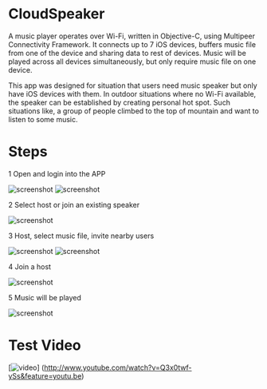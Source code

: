 # CloudSpeaker

A music player operates over Wi-Fi, written in Objective-C, using Multipeer Connectivity Framework. It connects up to 7 iOS devices, buffers music file from one of the device and sharing data to rest of devices. Music will be played across all devices simultaneously, but only require music file on one device. 

This app was designed for situation that users need music speaker but only have iOS devices with them. In outdoor situations where no Wi-Fi available, the speaker can be established by creating personal hot spot. Such situations like, a group of people climbed to the top of mountain and want to listen to some music. 

# Steps
1 Open and login into the APP

![screenshot](http://shihengz.com/wp-content/uploads/2015/08/IMG_2737-e1440877114518.png)
![screenshot](http://shihengz.com/wp-content/uploads/2015/07/IMG_2739-e1440877198803.png)

2 Select host or join an existing speaker

![screenshot](http://shihengz.com/wp-content/uploads/2015/07/IMG_2740-e1440877204339.png)

3 Host, select music file, invite nearby users

![screenshot](http://shihengz.com/wp-content/uploads/2015/08/IMG_2743-e1440877109576.png)
![screenshot](http://shihengz.com/wp-content/uploads/2015/07/IMG_2744-e1440877213784.png)

4 Join a host

![screenshot](http://shihengz.com/wp-content/uploads/2015/08/IMG_2746-e1440877084291.png)

5 Music will be played

![screenshot](http://shihengz.com/wp-content/uploads/2015/07/IMG_2748-e1440877189853.png)

# Test Video

[![video](http://img.youtube.com/vi/Q3x0twf-ySs&feature=youtu.be/0.jpg)]
(http://www.youtube.com/watch?v=Q3x0twf-ySs&feature=youtu.be)
